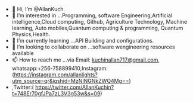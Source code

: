 - 👋 Hi, I’m @AllanKuch
- 👀 I’m interested in ...Programming, software Engineering,Artificial intelligence,Cloud computing, Github, Agriculture Technology, Machine learning, Auto mobiles,Quantum computing & programming, Quantum Physics,Health. 
- 🌱 I’m currently learning ...API Building and configurations.
- 💞️ I’m looking to collaborate on ...software wengineering resources available
- 📫 How to reach me ...via Email: kuchinallan717@gmail.com, whatsapp:+256-758899410,Instagram:(https://instagram.com/allanlights?utm_source=qr&igshid=MzNINGNkZWQ4Mg==)
- ,Twitter:( https://twitter.com/AllanKuchin?t=748Er70gfJPa7zL3V3g53w&s=09)

<!---
AllanKuch/AllanKuch is a ✨ special ✨ repository because its `README.md` (this file) appears on your GitHub profile.
You can click the Preview link to take a look at your changes.
--->
